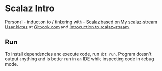 # Scalaz Intro

Personal - induction to / tinkering with -
[Scalaz](https://github.com/scalaz/scalaz) based on [My scalaz-stream User
Notes](https://www.gitbook.com/book/aappddeevv/test_private_book/details) at
[Gitbook.com](https://www.gitbook.com/) and [Introduction to
scalaz-stream](https://gist.github.com/djspiewak/d93a9c4983f63721c41c).

## Run

To install dependencies and execute code, run `sbt run`. Program doesn't
output anything and is better run in an IDE while inspecting code in debug
mode.
